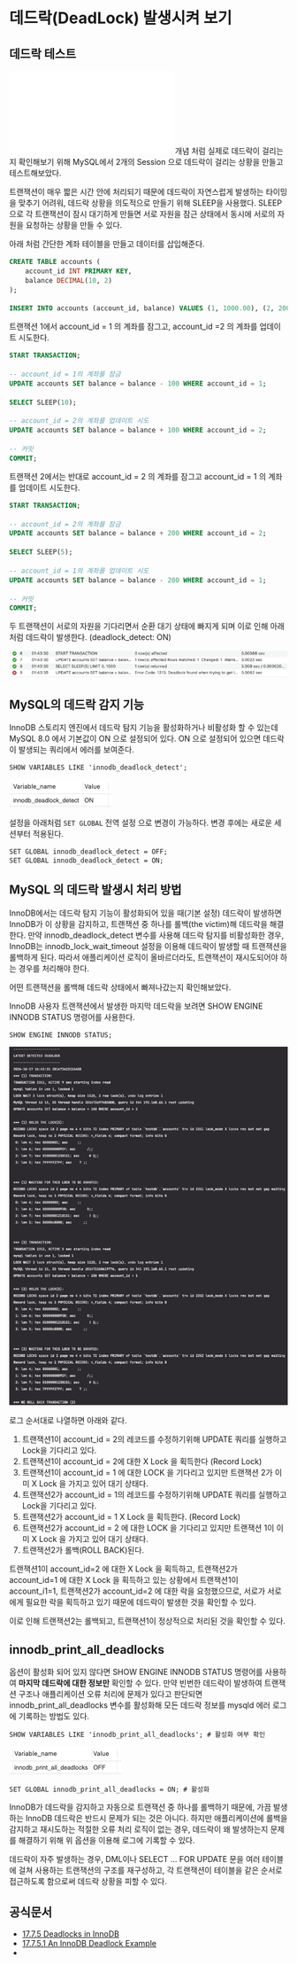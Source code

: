 # 데드락(DeadLock) 발생시켜 보기

## 데드락 테스트

![](../database-basic/데드락.md)개념 처럼 실제로 데드락이 걸리는지 확인해보기 위해 MySQL에서 2개의 Session 으로 데드락이 걸리는 상황을 만들고 테스트해보았다.

트랜잭션이 매우 짧은 시간 안에 처리되기 때문에 데드락이 자연스럽게 발생하는 타이밍을 맞추기 어려워, 데드락 상황을 의도적으로 만들기 위해 SLEEP을 사용했다.
SLEEP으로 각 트랜잭션이 잠시 대기하게 만들면 서로 자원을 잠근 상태에서 동시에 서로의 자원을 요청하는 상황을 만들 수 있다.

아래 처럼 간단한 계좌 테이블을 만들고 데이터를 삽입해준다.
```sql
CREATE TABLE accounts (
    account_id INT PRIMARY KEY,
    balance DECIMAL(10, 2)
);

INSERT INTO accounts (account_id, balance) VALUES (1, 1000.00), (2, 2000.00);
```
트랜잭션 1에서 account_id = 1 의 계좌를 잠그고, account_id =2 의 계좌를 업데이트 시도한다.
```sql
START TRANSACTION;

-- account_id = 1의 계좌를 잠금
UPDATE accounts SET balance = balance - 100 WHERE account_id = 1;

SELECT SLEEP(10);

-- account_id = 2의 계좌를 업데이트 시도
UPDATE accounts SET balance = balance + 100 WHERE account_id = 2;

-- 커밋
COMMIT;
```
트랜잭션 2에서는 반대로 account_id = 2 의 계좌를 잠그고 account_id = 1 의 계좌를 업데이트 시도한다.
```sql
START TRANSACTION;

-- account_id = 2의 계좌를 잠금
UPDATE accounts SET balance = balance + 200 WHERE account_id = 2;

SELECT SLEEP(5);

-- account_id = 1의 계좌를 업데이트 시도
UPDATE accounts SET balance = balance - 200 WHERE account_id = 1;

-- 커밋
COMMIT;
```
두 트랜잭션이 서로의 자원을 기다리면서 순환 대기 상태에 빠지게 되며 이로 인해 아래처럼 데드락이 발생한다. (deadlock_detect: ON)

![](../images/Deadlock.png)


## MySQL의 데드락 감지 기능

InnoDB 스토리지 엔진에서 데드락 탐지 기능을 활성화하거나 비활성화 할 수 있는데 MySQL 8.0 에서 기본값이 ON 으로 설정되어 있다. ON 으로 설정되어 있으면 데드락이 발생되는 쿼리에서 에러를 보여준다.
```mysql
SHOW VARIABLES LIKE 'innodb_deadlock_detect';
```
![](../images/Deadlock(2).png)

설정을 아래처럼 `SET GLOBAL` 전역 설정 으로 변경이 가능하다. 변경 후에는 새로운 세션부터 적용된다.
```mysql
SET GLOBAL innodb_deadlock_detect = OFF;
SET GLOBAL innodb_deadlock_detect = ON;
```

## MySQL 의 데드락 발생시 처리 방법

InnoDB에서는 데드락 탐지 기능이 활성화되어 있을 때(기본 설정) 데드락이 발생하면 InnoDB가 이 상황을 감지하고, 트랜잭션 중 하나를 롤백(the victim)해 데드락을 해결한다. 
만약 innodb_deadlock_detect 변수를 사용해 데드락 탐지를 비활성화한 경우, InnoDB는 innodb_lock_wait_timeout 설정을 이용해 데드락이 발생할 때 트랜잭션을 롤백하게 된다. 따라서 애플리케이션 로직이 올바르더라도, 트랜잭션이 재시도되어야 하는 경우를 처리해야 한다.

어떤 트랜잭션을 롤백해 데드락 상태에서 빠져나갔는지 확인해보았다.

InnoDB 사용자 트랜잭션에서 발생한 마지막 데드락을 보려면 SHOW ENGINE INNODB STATUS 명령어를 사용한다.
```mysql
SHOW ENGINE INNODB STATUS;
```

![](../images/Deadlock(1).png)

로그 순서대로 나열하면 아래와 같다.
1. 트랜잭션1이 account_id = 2의 레코드를 수정하기위해 UPDATE 쿼리를 실행하고 Lock을 기다리고 있다.
2. 트랜잭션1이 account_id = 2에 대한 X Lock 을 획득한다 (Record Lock)
3. 트랜잭션1이 account_id = 1 에 대한 LOCK 을 기다리고 있지만 트랜잭션 2가 이미 X Lock 을 가지고 있어 대기 상태다.
2. 트랜잭션2가 account_id = 1의 레코드를 수정하기위해 UPDATE 쿼리를 실행하고 Lock을 기다리고 있다.
3. 트랜잭션2가 account_id = 1 X Lock 을 획득한다. (Record Lock)
4. 트랜잭션2가 account_id = 2 에 대한 LOCK 을 기다리고 있지만 트랜잭션 1이 이미 X Lock 을 가지고 있어 대기 상태다.
5. 트랜잭션2가 롤백(ROLL BACK)된다.

트랜잭션1이 account_id=2 에 대한 X Lock 을 획득하고, 트랜잭션2가 account_id=1 에 대한 X Lock 을 획득하고 있는 상황에서
트랜잭션1이 account_i1=1, 트랜잭션2가 account_id=2 에 대한 락을 요청했으므로, 서로가 서로에게 필요한 락을 획득하고 있기 때문에 데드락이 발생한 것을 확인할 수 있다.

이로 인해 트랜잭션2는 롤백되고, 트랜잭션1이 정상적으로 처리된 것을 확인할 수 있다.

## innodb_print_all_deadlocks 

옵션이 활성화 되어 있지 않다면 SHOW ENGINE INNODB STATUS 명령어를 사용하여 **마지막 데드락에 대한 정보만** 확인할 수 있다.
만약 빈번한 데드락이 발생하여 트랜잭션 구조나 애플리케이션 오류 처리에 문제가 있다고 판단되면 innodb_print_all_deadlocks 변수를 활성화해 모든 데드락 정보를 mysqld 에러 로그에 기록하는 방법도 있다.
```mysql
SHOW VARIABLES LIKE 'innodb_print_all_deadlocks'; # 활성화 여부 확인
```
![](../images/be1602ae.png)

```mysql
SET GLOBAL innodb_print_all_deadlocks = ON; # 활성화
```
InnoDB가 데드락을 감지하고 자동으로 트랜잭션 중 하나를 롤백하기 때문에, 가끔 발생하는 InnoDB 데드락은 반드시 문제가 되는 것은 아니다.
하지만 애플리케이션에 롤백을 감지하고 재시도하는 적절한 오류 처리 로직이 없는 경우, 데드락이 왜 발생하는지 문제를 해결하기 위해 위 옵션을 이용해 로그에 기록할 수 있다.

데드락이 자주 발생하는 경우, DML이나 SELECT ... FOR UPDATE 문을 여러 테이블에 걸쳐 사용하는 트랜잭션의 구조를 재구성하고, 각 트랜잭션이 테이블을 같은 순서로 접근하도록 함으로써 데드락 상황을 피할 수 있다. 


## 공식문서

- [17.7.5 Deadlocks in InnoDB](https://dev.mysql.com/doc/refman/8.4/en/innodb-deadlocks.html)
- [17.7.5.1 An InnoDB Deadlock Example](https://dev.mysql.com/doc/refman/8.4/en/innodb-deadlock-example.html)
- [](https://dev.mysql.com/doc/refman/8.4/en/innodb-parameters.html#sysvar_innodb_print_all_deadlocks)









